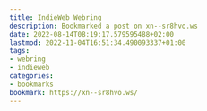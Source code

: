 ```yaml
---
title: IndieWeb Webring
description: Bookmarked a post on xn--sr8hvo.ws
date: 2022-08-14T08:19:17.579595488+02:00
lastmod: 2022-11-04T16:51:34.490093337+01:00
tags:
- webring
- indieweb
categories:
- bookmarks
bookmark: https://xn--sr8hvo.ws/
---
```



